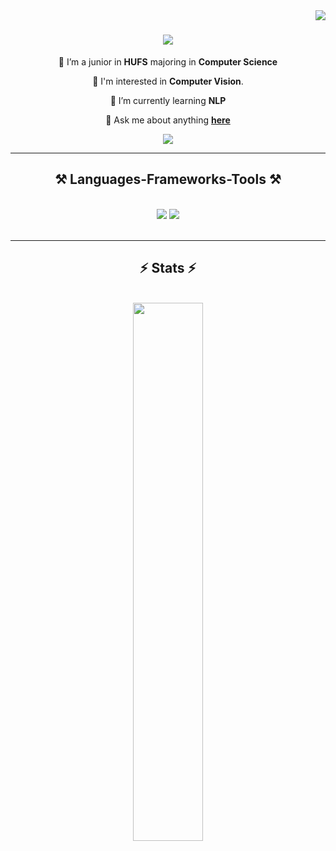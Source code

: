 <img align="right" src="https://visitor-badge.laobi.icu/badge?page_id=sooo03.sooo03" />

<h1 align="center">
  <img src="https://readme-typing-svg.herokuapp.com/?font=Righteous&size=35&center=true&vCenter=true&width=500&height=70&duration=4000&lines=안녕하세요!+👋;+초보개발자+입니다!;" />
</h1>

<div align="center">
  
  🔭 I’m a junior in **HUFS** majoring in **Computer Science**
  
  🐣 I'm interested in **Computer Vision**.
  
  🌱 I’m currently learning **NLP**

💬 Ask me about anything **[here](https://github.com/sooo03?tab=repositories)**

</div>

<div align="center">
  <a href="mailto:kimsojeong71@gmail.com">
  <img src="https://img.shields.io/badge/Gmail-333333?style=for-the-badge&logo=gmail&logoColor=red" />
  </a>
</div>

<hr />

<h2 align="center">⚒️ Languages-Frameworks-Tools ⚒️</h2>
<br />
<div align="center">
  <img src="https://skillicons.dev/icons?i=python,c,r,java,html,css,javascript" />
  <img src="https://skillicons.dev/icons?i=tailwind,react,mui,vscode,github,git,anaconda,pytorch,tensorflow" /><br>
</div>

<br/>
<hr/>

<h2 align="center">⚡ Stats ⚡</h2>
<br>
<div align="center">
  <img src="https://github-readme-stats.vercel.app/api?username=sooo03&theme=tokyonight&show_icons=true&hide_border=true" width="47%" />
  </a>
</div>
<br/><br/>

